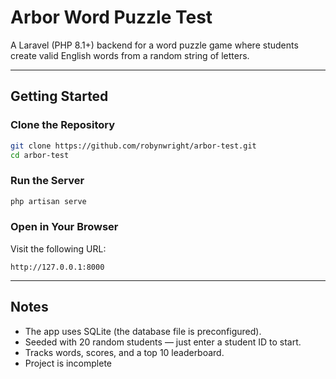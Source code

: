 # Arbor Word Puzzle Test

A Laravel (PHP 8.1+) backend for a word puzzle game where students create valid English words from a random string of letters.

---

## Getting Started

### Clone the Repository

```bash
git clone https://github.com/robynwright/arbor-test.git
cd arbor-test
```

### Run the Server

```bash
php artisan serve
```

### Open in Your Browser

Visit the following URL:

```
http://127.0.0.1:8000
```

---

## Notes

- The app uses SQLite (the database file is preconfigured).
- Seeded with 20 random students — just enter a student ID to start.
- Tracks words, scores, and a top 10 leaderboard.
- Project is incomplete
